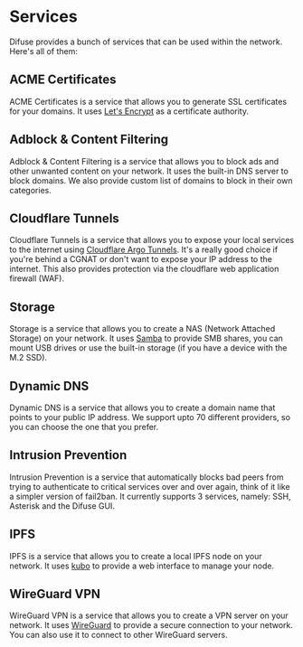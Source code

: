 # Services

Difuse provides a bunch of services that can be used within the network. Here's all of them:

## ACME Certificates

ACME Certificates is a service that allows you to generate SSL certificates for your domains. It uses [Let's Encrypt](https://letsencrypt.org/) as a certificate authority.

## Adblock & Content Filtering

Adblock & Content Filtering is a service that allows you to block ads and other unwanted content on your network. It uses the built-in DNS server to block domains. We also provide custom list of domains to block in their own categories.

## Cloudflare Tunnels

Cloudflare Tunnels is a service that allows you to expose your local services to the internet using [Cloudflare Argo Tunnels](https://developers.cloudflare.com/cloudflare-one/connections/connect-apps). It's a really good choice if you're behind a CGNAT or don't want to expose your IP address to the internet. This also provides protection via the cloudflare web application firewall (WAF).

## Storage

Storage is a service that allows you to create a NAS (Network Attached Storage) on your network. It uses [Samba](https://www.samba.org/) to provide SMB shares, you can mount USB drives or use the built-in storage (if you have a device with the M.2 SSD).

## Dynamic DNS

Dynamic DNS is a service that allows you to create a domain name that points to your public IP address. We support upto 70 different providers, so you can choose the one that you prefer.

## Intrusion Prevention

Intrusion Prevention is a service that automatically blocks bad peers from trying to authenticate to critical services over and over again, think of it like a simpler version of fail2ban. It currently supports 3 services, namely: SSH, Asterisk and the Difuse GUI.

## IPFS

IPFS is a service that allows you to create a local IPFS node on your network. It uses [kubo](https://github.com/ipfs/kubo) to provide a web interface to manage your node.

## WireGuard VPN

WireGuard VPN is a service that allows you to create a VPN server on your network. It uses [WireGuard](https://www.wireguard.com/) to provide a secure connection to your network. You can also use it to connect to other WireGuard servers.